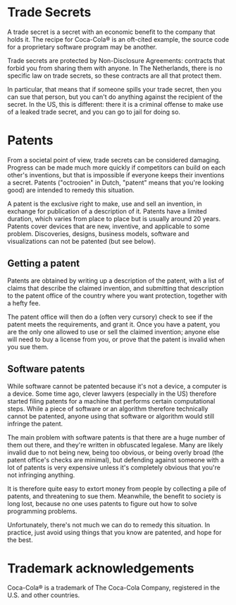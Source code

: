 # Trade Secrets

A trade secret is a secret with an economic benefit to the company that holds it. The recipe for Coca-Cola® is an oft-cited example, the source code for a proprietary software program may be another.

Trade secrets are protected by Non-Disclosure Agreements: contracts that forbid you from sharing them with anyone. In The Netherlands, there is no specific law on trade secrets, so these contracts are all that protect them.

In particular, that means that if someone spills your trade secret, then you can sue that person, but you can't do anything against the recipient of the secret. In the US, this is different: there it is a criminal offense to make use of a leaked trade secret, and you can go to jail for doing so.


# Patents

From a societal point of view, trade secrets can be considered damaging. Progress can be made much more quickly if competitors can build on each other's inventions, but that is impossible if everyone keeps their inventions a secret. Patents ("octrooien" in Dutch, "patent" means that you're looking good) are intended to remedy this situation.

A patent is the exclusive right to make, use and sell an invention, in exchange for publication of a description of it. Patents have a limited duration, which varies from place to place but is usually around 20 years. Patents cover devices that are new, inventive, and applicable to some problem. Discoveries, designs, business models, software and visualizations can not be patented (but see below).

## Getting a patent

Patents are obtained by writing up a description of the patent, with a list of claims that describe the claimed invention, and submitting that description to the patent office of the country where you want protection, together with a hefty fee.

The patent office will then do a (often very cursory) check to see if the patent meets the requirements, and grant it. Once you have a patent, you are the only one allowed to use or sell the claimed invention; anyone else will need to buy a license from you, or prove that the patent is invalid when you sue them.

## Software patents

While software cannot be patented because it's not a device, a computer is a device. Some time ago, clever lawyers (especially in the US) therefore started filing patents for a machine that performs certain computational steps. While a piece of software or an algorithm therefore technically cannot be patented, anyone using that software or algorithm would still infringe the patent.

The main problem with software patents is that there are a huge number of them out there, and they're written in obfuscated legalese. Many are likely invalid due to not being new, being too obvious, or being overly broad (the patent office's checks are minimal), but defending against someone with a lot of patents is very expensive unless it's completely obvious that you're not infringing anything.

It is therefore quite easy to extort money from people by collecting a pile of patents, and threatening to sue them. Meanwhile, the benefit to society is long lost, because no one uses patents to figure out how to solve programming problems.

Unfortunately, there's not much we can do to remedy this situation. In practice, just avoid using things that you know are patented, and hope for the best.


# Trademark acknowledgements

Coca-Cola® is a trademark of The Coca-Cola Company, registered in the U.S. and other countries.

